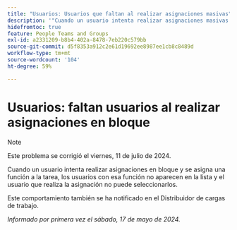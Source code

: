 ```yaml
---
title: "Usuarios: Usuarios que faltan al realizar asignaciones masivas"
description: '"Cuando un usuario intenta realizar asignaciones masivas y se asigna una función de trabajo a la tarea, los usuarios con esa función de trabajo no aparecen en la lista y el usuario que realiza la asignación no puede seleccionarlos. '''
hidefromtoc: true
feature: People Teams and Groups
exl-id: a2331209-b8b4-402a-8478-7eb220c579bb
source-git-commit: d5f8353a912c2e61d19692ee8987ee1cb8c8489d
workflow-type: tm+mt
source-wordcount: '104'
ht-degree: 59%

---
```


# Usuarios: faltan usuarios al realizar asignaciones en bloque

>[!NOTE]
>
>Este problema se corrigió el viernes, 11 de julio de 2024.

Cuando un usuario intenta realizar asignaciones en bloque y se asigna una función a la tarea, los usuarios con esa función no aparecen en la lista y el usuario que realiza la asignación no puede seleccionarlos.

Este comportamiento también se ha notificado en el Distribuidor de cargas de trabajo.

_Informado por primera vez el sábado, 17 de mayo de 2024._
